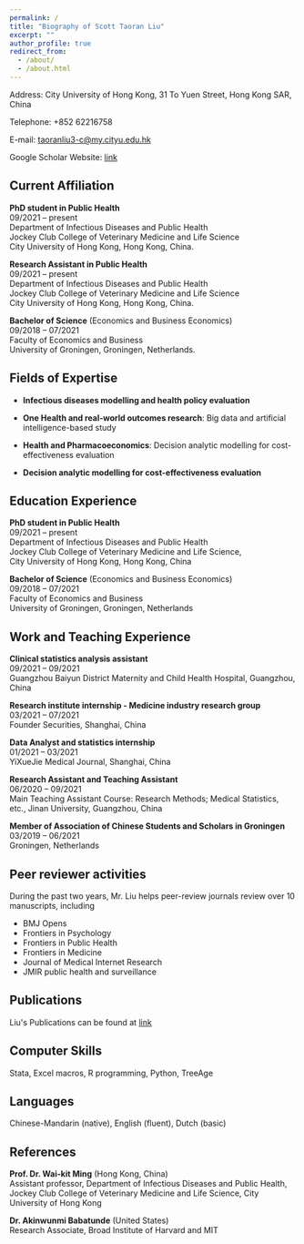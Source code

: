 ```yaml
---
permalink: /
title: "Biography of Scott Taoran Liu"
excerpt: ""
author_profile: true
redirect_from: 
  - /about/
  - /about.html
---
```


Address: City University of  Hong Kong, 31 To Yuen Street, Hong Kong SAR, China 

Telephone: +852 62216758 

E-mail: taoranliu3-c@my.cityu.edu.hk 

Google Scholar Website: [link](https://scholar.google.com/citations?user=ulJJlMAAAAAJ&hl=en&oi=ao)


## Current Affiliation 
**PhD student in Public Health** <br/>
09/2021 – present <br/>
Department of  Infectious Diseases and Public Health <br/>
Jockey Club College of  Veterinary Medicine and Life Science <br/>
City University of  Hong Kong, Hong Kong, China.
                      
**Research Assistant in Public Health** <br/>
09/2021 – present <br/>
Department of  Infectious Diseases and Public Health <br/>
Jockey Club College of  Veterinary Medicine and Life Science <br/>
City University of  Hong Kong, Hong Kong, China.

**Bachelor of  Science** (Economics and Business Economics)  <br/>
09/2018 – 07/2021 <br/>
Faculty of  Economics and Business <br/>
University of  Groningen, Groningen, Netherlands. <br/>


## Fields of  Expertise 
* **Infectious diseases modelling and health policy evaluation** 

* **One Health and real-world outcomes research**: Big data and artificial intelligence-based study 

* **Health and Pharmacoeconomics**: Decision analytic modelling for cost-effectiveness evaluation

* **Decision analytic modelling for cost-effectiveness evaluation**  

 
## Education Experience 
**PhD student in Public Health**  <br/>
09/2021 – present      <br/>
Department of  Infectious Diseases and Public Health  <br/>
Jockey Club College of  Veterinary Medicine and Life Science,  <br/>
City University of  Hong Kong, Hong Kong, China

**Bachelor of  Science** (Economics and Business Economics)   <br/>
09/2018 – 07/2021    <br/>
Faculty of  Economics and Business  <br/>
University of  Groningen, Groningen, Netherlands

## Work and Teaching Experience
**Clinical statistics analysis assistant**  <br/>
09/2021 – 09/2021   <br/>
Guangzhou Baiyun District Maternity and Child Health Hospital, Guangzhou, China 

**Research institute internship - Medicine industry research group**  <br/>
03/2021 – 07/2021   <br/>
Founder Securities, Shanghai, China

**Data Analyst and statistics internship**  <br/>
01/2021 – 03/2021   <br/>
YiXueJie Medical Journal, Shanghai, China

**Research Assistant and Teaching Assistant**  <br/>
06/2020 – 09/2021   <br/>
Main Teaching Assistant Course: Research Methods; Medical Statistics, etc., Jinan University, Guangzhou, China

**Member of Association of Chinese Students and Scholars in Groningen**  <br/>
03/2019 – 06/2021   <br/>
Groningen, Netherlands 
 
## Peer reviewer activities
During the past two years, Mr. Liu helps peer-review journals review over 10 manuscripts, including

* BMJ Opens  <br/>
* Frontiers in Psychology
* Frontiers in Public Health
* Frontiers in Medicine 
* Journal of Medical Internet Research
* JMIR public health and surveillance

## Publications
Liu's Publications can be found at [link](https://scott-taoran-liu.github.io/publications/)

## Computer Skills 
Stata, Excel macros, R programming, Python, TreeAge 
 
## Languages 
Chinese-Mandarin (native), English (fluent), Dutch (basic) 
 
## References 
**Prof. Dr. Wai-kit Ming** (Hong Kong, China)    <br/>
Assistant professor, Department of Infectious Diseases and Public Health, Jockey Club College of Veterinary Medicine and Life Science, City University of  Hong Kong 

**Dr. Akinwunmi Babatunde** (United States)    <br/>
Research Associate, Broad Institute of Harvard and MIT 
